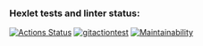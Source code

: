 ### Hexlet tests and linter status:
[![Actions Status](https://github.com/georgegla/frontend-project-lvl1/workflows/hexlet-check/badge.svg)](https://github.com/georgegla/frontend-project-lvl1/actions)
[![gitactiontest](https://github.com/georgegla/frontend-project-lvl1/actions/workflows/gitactiontest.yml/badge.svg)](https://github.com/georgegla/frontend-project-lvl1/actions/workflows/gitactiontest.yml)
[![Maintainability](https://api.codeclimate.com/v1/badges/5d9a2bac2d239c3b62d9/maintainability)](https://codeclimate.com/github/georgegla/frontend-project-lvl1/maintainability)